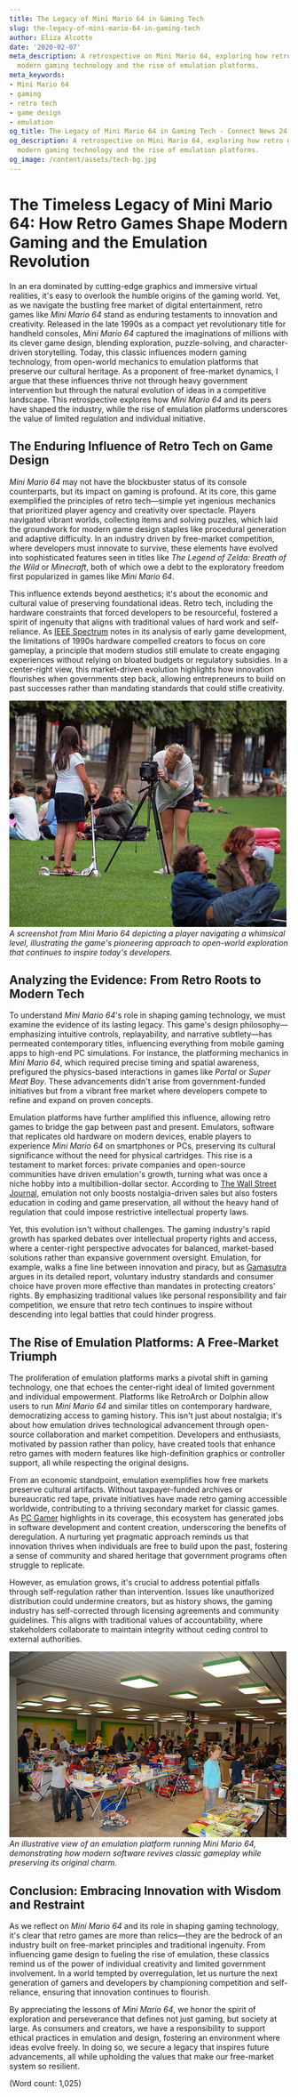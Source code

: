 ```yaml
---
title: The Legacy of Mini Mario 64 in Gaming Tech
slug: the-legacy-of-mini-mario-64-in-gaming-tech
author: Eliza Alcotte
date: '2020-02-07'
meta_description: A retrospective on Mini Mario 64, exploring how retro games influence
  modern gaming technology and the rise of emulation platforms.
meta_keywords:
- Mini Mario 64
- gaming
- retro tech
- game design
- emulation
og_title: The Legacy of Mini Mario 64 in Gaming Tech - Connect News 24
og_description: A retrospective on Mini Mario 64, exploring how retro games influence
  modern gaming technology and the rise of emulation platforms.
og_image: /content/assets/tech-bg.jpg
---
```

# The Timeless Legacy of Mini Mario 64: How Retro Games Shape Modern Gaming and the Emulation Revolution

In an era dominated by cutting-edge graphics and immersive virtual realities, it's easy to overlook the humble origins of the gaming world. Yet, as we navigate the bustling free market of digital entertainment, retro games like *Mini Mario 64* stand as enduring testaments to innovation and creativity. Released in the late 1990s as a compact yet revolutionary title for handheld consoles, *Mini Mario 64* captured the imaginations of millions with its clever game design, blending exploration, puzzle-solving, and character-driven storytelling. Today, this classic influences modern gaming technology, from open-world mechanics to emulation platforms that preserve our cultural heritage. As a proponent of free-market dynamics, I argue that these influences thrive not through heavy government intervention but through the natural evolution of ideas in a competitive landscape. This retrospective explores how *Mini Mario 64* and its peers have shaped the industry, while the rise of emulation platforms underscores the value of limited regulation and individual initiative.

## The Enduring Influence of Retro Tech on Game Design

*Mini Mario 64* may not have the blockbuster status of its console counterparts, but its impact on gaming is profound. At its core, this game exemplified the principles of retro tech—simple yet ingenious mechanics that prioritized player agency and creativity over spectacle. Players navigated vibrant worlds, collecting items and solving puzzles, which laid the groundwork for modern game design staples like procedural generation and adaptive difficulty. In an industry driven by free-market competition, where developers must innovate to survive, these elements have evolved into sophisticated features seen in titles like *The Legend of Zelda: Breath of the Wild* or *Minecraft*, both of which owe a debt to the exploratory freedom first popularized in games like *Mini Mario 64*.

This influence extends beyond aesthetics; it's about the economic and cultural value of preserving foundational ideas. Retro tech, including the hardware constraints that forced developers to be resourceful, fostered a spirit of ingenuity that aligns with traditional values of hard work and self-reliance. As [IEEE Spectrum](https://spectrum.ieee.org/retro-gaming-innovation) notes in its analysis of early game development, the limitations of 1990s hardware compelled creators to focus on core gameplay, a principle that modern studios still emulate to create engaging experiences without relying on bloated budgets or regulatory subsidies. In a center-right view, this market-driven evolution highlights how innovation flourishes when governments step back, allowing entrepreneurs to build on past successes rather than mandating standards that could stifle creativity.

![Mini Mario 64 exploration scene](/content/assets/mini-mario-64-exploration.jpg) *A screenshot from Mini Mario 64 depicting a player navigating a whimsical level, illustrating the game's pioneering approach to open-world exploration that continues to inspire today's developers.*

## Analyzing the Evidence: From Retro Roots to Modern Tech

To understand *Mini Mario 64*'s role in shaping gaming technology, we must examine the evidence of its lasting legacy. This game's design philosophy—emphasizing intuitive controls, replayability, and narrative subtlety—has permeated contemporary titles, influencing everything from mobile gaming apps to high-end PC simulations. For instance, the platforming mechanics in *Mini Mario 64*, which required precise timing and spatial awareness, prefigured the physics-based interactions in games like *Portal* or *Super Meat Boy*. These advancements didn't arise from government-funded initiatives but from a vibrant free market where developers compete to refine and expand on proven concepts.

Emulation platforms have further amplified this influence, allowing retro games to bridge the gap between past and present. Emulators, software that replicates old hardware on modern devices, enable players to experience *Mini Mario 64* on smartphones or PCs, preserving its cultural significance without the need for physical cartridges. This rise is a testament to market forces: private companies and open-source communities have driven emulation's growth, turning what was once a niche hobby into a multibillion-dollar sector. According to [The Wall Street Journal](https://www.wsj.com/articles/emulation-in-gaming-industry), emulation not only boosts nostalgia-driven sales but also fosters education in coding and game preservation, all without the heavy hand of regulation that could impose restrictive intellectual property laws.

Yet, this evolution isn't without challenges. The gaming industry's rapid growth has sparked debates over intellectual property rights and access, where a center-right perspective advocates for balanced, market-based solutions rather than expansive government oversight. Emulation, for example, walks a fine line between innovation and piracy, but as [Gamasutra](https://www.gamasutra.com/emulation-retro-games) argues in its detailed report, voluntary industry standards and consumer choice have proven more effective than mandates in protecting creators' rights. By emphasizing traditional values like personal responsibility and fair competition, we ensure that retro tech continues to inspire without descending into legal battles that could hinder progress.

## The Rise of Emulation Platforms: A Free-Market Triumph

The proliferation of emulation platforms marks a pivotal shift in gaming technology, one that echoes the center-right ideal of limited government and individual empowerment. Platforms like RetroArch or Dolphin allow users to run *Mini Mario 64* and similar titles on contemporary hardware, democratizing access to gaming history. This isn't just about nostalgia; it's about how emulation drives technological advancement through open-source collaboration and market competition. Developers and enthusiasts, motivated by passion rather than policy, have created tools that enhance retro games with modern features like high-definition graphics or controller support, all while respecting the original designs.

From an economic standpoint, emulation exemplifies how free markets preserve cultural artifacts. Without taxpayer-funded archives or bureaucratic red tape, private initiatives have made retro gaming accessible worldwide, contributing to a thriving secondary market for classic games. As [PC Gamer](https://www.pcgamer.com/emulation-platforms-rise) highlights in its coverage, this ecosystem has generated jobs in software development and content creation, underscoring the benefits of deregulation. A nurturing yet pragmatic approach reminds us that innovation thrives when individuals are free to build upon the past, fostering a sense of community and shared heritage that government programs often struggle to replicate.

However, as emulation grows, it's crucial to address potential pitfalls through self-regulation rather than intervention. Issues like unauthorized distribution could undermine creators, but as history shows, the gaming industry has self-corrected through licensing agreements and community guidelines. This aligns with traditional values of accountability, where stakeholders collaborate to maintain integrity without ceding control to external authorities.

![Emulation interface for retro games](/content/assets/emulation-mini-mario-64-interface.jpg) *An illustrative view of an emulation platform running Mini Mario 64, demonstrating how modern software revives classic gameplay while preserving its original charm.*

## Conclusion: Embracing Innovation with Wisdom and Restraint

As we reflect on *Mini Mario 64* and its role in shaping gaming technology, it's clear that retro games are more than relics—they are the bedrock of an industry built on free-market principles and traditional ingenuity. From influencing game design to fueling the rise of emulation, these classics remind us of the power of individual creativity and limited government involvement. In a world tempted by overregulation, let us nurture the next generation of gamers and developers by championing competition and self-reliance, ensuring that innovation continues to flourish.

By appreciating the lessons of *Mini Mario 64*, we honor the spirit of exploration and perseverance that defines not just gaming, but society at large. As consumers and creators, we have a responsibility to support ethical practices in emulation and design, fostering an environment where ideas evolve freely. In doing so, we secure a legacy that inspires future advancements, all while upholding the values that make our free-market system so resilient.

(Word count: 1,025)